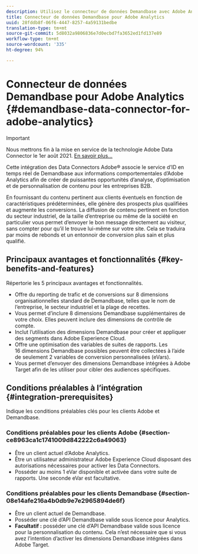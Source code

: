 ```yaml
---
description: Utilisez le connecteur de données Demandbase avec Adobe Analytics.
title: Connecteur de données Demandbase pour Adobe Analytics
uuid: 28fddb8f-06f6-4447-8257-4a59131bedbe
translation-type: tm+mt
source-git-commit: 5d8032a9806836e7d0ecbd7fa3652ed1fd137e89
workflow-type: tm+mt
source-wordcount: '335'
ht-degree: 94%

---
```



# Connecteur de données Demandbase pour Adobe Analytics {#demandbase-data-connector-for-adobe-analytics}

>[!IMPORTANT]
>
>Nous mettrons fin à la mise en service de la technologie Adobe Data Connector le 1er août 2021. [En savoir plus...](/help/import/data-connectors/data-connectors-eol.md)

Cette intégration des Data Connectors Adobe® associe le service d’ID en temps réel de Demandbase aux informations comportementales d’Adobe Analytics afin de créer de puissantes opportunités d’analyse, d’optimisation et de personnalisation de contenu pour les entreprises B2B.

En fournissant du contenu pertinent aux clients éventuels en fonction de caractéristiques prédéterminées, elle génère des prospects plus qualifiées et augmente les conversions. La diffusion de contenu pertinent en fonction du secteur industriel, de la taille d’entreprise ou même de la société en particulier vous permet d’envoyer le bon message directement au visiteur, sans compter pour qu’il le trouve lui-même sur votre site. Cela se traduira par moins de rebonds et un entonnoir de conversion plus sain et plus qualifié.

## Principaux avantages et fonctionnalités {#key-benefits-and-features}

Répertorie les 5 principaux avantages et fonctionnalités.

* Offre du reporting de trafic et de conversions sur 8 dimensions organisationnelles standard de Demandbase, telles que le nom de l’entreprise, le secteur industriel et la plage de recettes.
* Vous permet d’inclure 8 dimensions Demandbase supplémentaires de votre choix. Elles peuvent inclure des dimensions de contrôle de compte.
* Inclut l’utilisation des dimensions Demandbase pour créer et appliquer des segments dans Adobe Experience Cloud.
* Offre une optimisation des variables de suites de rapports. Les 16 dimensions Demandbase possibles peuvent être collectées à l’aide de seulement 2 variables de conversion personnalisées (eVars).
* Vous permet d’envoyer des dimensions Demandbase intégrées à Adobe Target afin de les utiliser pour cibler des audiences spécifiques.

## Conditions préalables à l’intégration {#integration-prerequisites}

Indique les conditions préalables clés pour les clients Adobe et Demandbase.

### Conditions préalables pour les clients Adobe {#section-ce8963ca1c1741009d842222c6a49063}

* Être un client actuel d’Adobe Analytics.
* Être un utilisateur administrateur Adobe Experience Cloud disposant des autorisations nécessaires pour activer les Data Connectors.
* Posséder au moins 1 eVar disponible et activée dans votre suite de rapports. Une seconde eVar est facultative.

### Conditions préalables pour les clients Demandbase {#section-08e14afe216a4b0db9e7e2965894de6f}

* Être un client actuel de Demandbase.
* Posséder une clé d’API Demandbase valide sous licence pour Analytics.
* **Facultatif :** posséder une clé d’API Demandbase valide sous licence pour la personnalisation du contenu. Cela n’est nécessaire que si vous avez l’intention d’activer les dimensions Demandbase intégrées dans Adobe Target.
